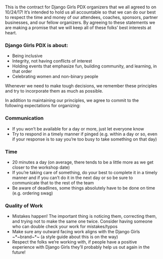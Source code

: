 This is the contract for Django Girls PDX organizers that we all agreed to on 10/24/17! It’s intended to hold us all accountable so that we can do our best to respect the time and money of our attendees, coaches, sponsors, partner businesses, and our fellow organizers. By agreeing to these statements we are making a promise that we will keep all of these folks’ best interests at heart.

### Django Girls PDX is about:
- Being inclusive
- Integrity, not having conflicts of interest
- Holding events that emphasize fun, building community, and learning, in that order
- Celebrating women and non-binary people

Whenever we need to make tough decisions, we remember these principles and try to incorporate them as much as possible.

In addition to maintaining our principles, we agree to commit to the following expectations for organizing:
	
### Communication
- If you won’t be available for a day or more, just let everyone know
- Try to respond in a timely manner if pinged (e.g. within a day or so, even if your response is to say you’re too busy to take something on that day)

### Time
- 20 minutes a day (on average, there tends to be a little more as we get closer to the workshop date)
- If you’re taking care of something, do your best to complete it in a timely manner and if you can’t do it in the next day or so be sure to communicate that to the rest of the team
- Be aware of deadlines, some things absolutely have to be done on time (e.g. ordering swag)

### Quality of Work
- Mistakes happen! The important thing is noticing them, correcting them, and trying not to make the same one twice. Consider having someone who can double check your work for mistakes/typos
- Make sure any outward facing work aligns with the Django Girls ~*~brand~*~ (a style guide about this is on the way)
- Respect the folks we’re working with, if people have a positive experience with Django Girls they’ll probably help us out again in the future!
